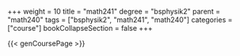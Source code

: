 +++
weight = 10
title = "math241"
degree = "bsphysik2"
parent = "math240"
tags = ["bsphysik2", "math241", "math240"]
categories = ["course"]
bookCollapseSection = false
+++

{{< genCoursePage >}}
